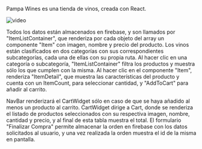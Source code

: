 Pampa Wines es una tienda de vinos, creada con React.

![video](https://user-images.githubusercontent.com/75045298/126842747-88199217-4598-495c-aecd-493b0330f5fe.gif)

Todos los datos están almacenados en firebase, y son llamados por "ItemListContainer", que renderiza por cada objeto del array un componente "Item" con imagen, nombre y precio del producto.
Los vinos están clasificados en dos categorías con sus correspondientes subcategorías, cada una de ellas con su propia ruta. Al hacer clic en una categoría o subcategoría, "ItemListContainer" filtra los productos y muestra sólo los que cumplen con la misma.
Al hacer clic en el componente "Item", renderiza "ItemDetail", que muestra las características del producto y cuenta con un ItemCount, para seleccionar cantidad, y "AddToCart" para añadir al carrito.

NavBar renderizará el CartWidget sólo en caso de que se haya añadido al menos un producto al carrito. CartWidget dirige a Cart, donde se renderiza el listado de productos seleccionados con su respectiva imagen, nombre, cantidad y precio, y al final de esta tabla muestra el total. El formulario "Finalizar Compra" permite almacenar la orden en firebase con los datos solicitados al usuario, y una vez realizada la orden muestra el id de la misma en pantalla.

